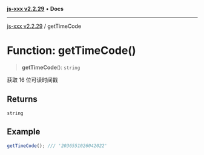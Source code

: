 [**js-xxx v2.2.29**](../README.md) • **Docs**

***

[js-xxx v2.2.29](../README.md) / getTimeCode

# Function: getTimeCode()

> **getTimeCode**(): `string`

获取 16 位可读时间戳

## Returns

`string`

## Example

```ts
getTimeCode(); /// '2036551026042022'
```
